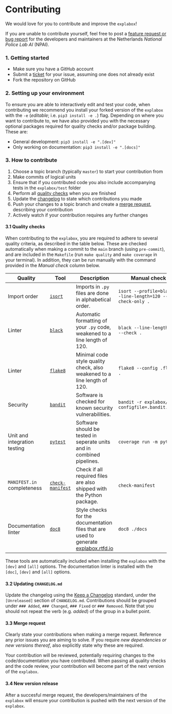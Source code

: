 # Contributing
We would love for you to contribute and improve the `explabox`!

If you are unable to contribute yourself, feel free to post a [feature request or bug report](https://github.com/MarcelRobeer/explabox/issues/new/choose) for the developers and maintainers at the Netherlands *National Police Lab AI* (NPAI).

### 1. Getting started
- Make sure you have a GitHub account
- Submit a [ticket](https://github.com/MarcelRobeer/explabox/issues/new/choose) for your issue, assuming one does not already exist
- Fork the repository on GitHub

### 2. Setting up your environment
To ensure you are able to interactively edit and test your code, when contributing we recommend you install your forked version of the `explabox` with the `-e` (_editable_; i.e. `pip3 install -e .`) flag. Depending on where you want to contribute to, we have also provided you with the necessary optional packages required for quality checks and/or package building. These are:

- General development: `pip3 install -e ".[dev]"`
- Only working on documentation: `pip3 install -e ".[docs]"`

### 3. How to contribute
1. Choose a topic branch (typically `master`) to start your contribution from
2. Make commits of logical units
3. Ensure that if you contributed code you also include accompanying tests in the `explabox/test` folder
4. Perform all [quality checks](#quality-checks) when you are finished
5. Update the [changelog](#changelog) to state which contributions you made
6. Push your changes to a topic branch and create a [merge request](#merge-request), describing your contribution
7. Actively watch if your contribution requires any further changes

<a name="quality-checks"/></a>
#### 3.1 Quality checks
When contributing to the `explabox`, you are required to adhere to several quality criteria, as described in the table below.
These are checked automatically when making a commit to the `main` branch (using `pre-commit`), and are included in the
`Makefile` (run `make quality` and `make coverage` in your terminal). In addition, they can be run manually with the
command provided in the _Manual check_ column below.

| Quality | Tool     | Description | Manual check |
|---------|----------|-------------|--------------|
| Import order | [`isort`](https://pycqa.github.io/isort/) | Imports in `.py` files are done in alphabetical order. | `isort --profile=black --line-length=120 --check-only .` |
| Linter  | [`black`](https://black.readthedocs.io/) | Automatic formatting of your `.py` code, weakened to a line length of 120. | `black --line-length=120 --check .` |
| Linter  | [`flake8`](https://flake8.pycqa.org/) | Minimal code style quality check, also weakened to a line length of 120. | `flake8 --config .flake8 .` |
| Security | [`bandit`](https://bandit.readthedocs.io/) | Software is checked for known security vulnerabilities. | `bandit -r explabox/ --configfile=.bandit.yaml` |
| Unit and integration testing | [`pytest`](https://docs.pytest.org/) | Software should be tested in seperate units and in combined pipelines. | `coverage run -m pytest` |
| `MANIFEST.in` completeness | [`check-manifest`](https://pypi.org/project/check-manifest/) | Check if all required files are also shipped with the Python package. | `check-manifest` |
| Documentation linter | [`doc8`](https://github.com/PyCQA/doc8) | Style checks for the documentation files that are used to generate [explabox.rtfd.io](https://explabox.rtfd.io) | `doc8 ./docs` |

These tools are automatically included when installing the `explabox` with the `[dev]` and `[all]` options. The documentation linter is installed with the `[doc]`, `[dev]` and `[all]` options.

<a name="changelog"/></a>
#### 3.2 Updating `CHANGELOG.md`
Update the changelog using the [Keep a Changelog](https://keepachangelog.com/en/1.0.0/) standard, under the `[Unreleased]` section of `CHANGELOG.md`. Contributions should be grouped under `### Added`, `### Changed`, `### Fixed` or `### Removed`. Note that you should not repeat the verb (e.g. _added_) of the group in a bullet point.

<a name="merge-request"/></a>
#### 3.3 Merge request
Clearly state your contributions when making a merge request. Reference any prior issues you are aiming to solve. If you require _new dependencies or new versions thereof_, also explicitly state why these are required.

Your contribution will be reviewed, potentially requiring changes to the code/documentation you have contributed. When passing all quality checks and the code review, your contribution will become part of the next version of the `explabox`.

#### 3.4 New version release
After a succesful merge request, the developers/maintainers of the `explabox` will ensure your contribution is pushed with the next version of the `explabox`.

